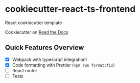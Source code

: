 # cookiecutter-react-ts-frontend

React cookiecutter template

Cookiecutter on [Read the Docs](https://cookiecutter.readthedocs.io/en/stable/)

## Quick Features Overview

- [x] Webpack with typescript integration!
- [x] Code formatting with Prettier (`npm run format:fix`)
- [ ] React router
- [ ] Tests